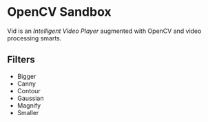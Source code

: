 # OpenCV Sandbox

Vid is an _Intelligent Video Player_ augmented with OpenCV and video
processing smarts.

## Filters

- Bigger
- Canny
- Contour
- Gaussian
- Magnify
- Smaller

